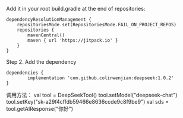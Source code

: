 Add it in your root build.gradle at the end of repositories:

	dependencyResolutionManagement {
		repositoriesMode.set(RepositoriesMode.FAIL_ON_PROJECT_REPOS)
		repositories {
			mavenCentral()
			maven { url 'https://jitpack.io' }
		}
	}
Step 2. Add the dependency

	dependencies {
	        implementation 'com.github.colinwenjian:deepseek:1.0.2'
	}


调用方法：
	val tool = DeepSeekTool()
	tool.setModel("deepseek-chat")
	tool.setKey("sk-a29f4cffdb59466e8636ccde9c8f9be9")
	val sds = tool.getAIResponse("你好")
